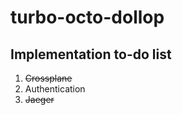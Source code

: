 # turbo-octo-dollop

## Implementation to-do list

1. ~~Crossplane~~
2. Authentication
3. ~~Jaeger~~
